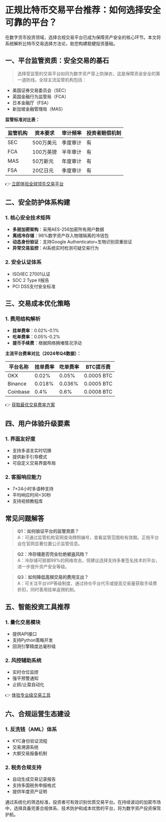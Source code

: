 # 正规比特币交易平台推荐：如何选择安全可靠的平台？

在数字货币投资领域，选择合规交易平台已成为保障资产安全的核心环节。本文将系统解析比特币交易选择方法论，助您构建稳健投资基础。

## 一、平台监管资质：安全交易的基石

> 选择受监管的交易平台如同为数字资产穿上防弹衣，这是保障资金安全的第一道防线。全球主流监管机构包括：

- 美国证券交易委员会（SEC）
- 英国金融行为监管局（FCA）
- 日本金融厅（FSA）
- 新加坡金融管理局（MAS）

**监管标准对比表：**

| 监管机构 | 资本要求 | 审计频率 | 投资者赔偿机制 |
|---------|----------|----------|----------------|
| SEC     | 500万美元 | 季度审计 | 有 |
| FCA     | 100万英镑 | 半年审计 | 有 |
| MAS     | 50万新元  | 年度审计 | 有 |
| FSA     | 20亿日元  | 季度审计 | 有 |

👉 [立即体验全球领先交易平台](https://bit.ly/okx_welcome)

## 二、安全防护体系构建

### 1. 核心安全技术矩阵
- **多层加密架构**：采用AES-256加密所有用户数据
- **离线冷存储**：98%数字资产存入物理隔离的冷钱包
- **动态身份验证**：支持Google Authenticator+生物识别双重验证
- **异常交易监控**：AI系统实时检测可疑交易行为

### 2. 安全认证体系
- ISO/IEC 27001认证
- SOC 2 Type II报告
- PCI DSS支付安全标准

## 三、交易成本优化策略

### 1. 费用结构解析
- **挂单费率**：0.02%-0.1%
- **吃单费率**：0.05%-0.2%
- **提币手续费**：根据网络拥堵情况浮动

**主流平台费率对比（2024年Q4数据）：**

| 平台名称 | 挂单费率 | 吃单费率 | BTC提币费 |
|----------|----------|----------|-----------|
| OKX      | 0.02%     | 0.05%     | 0.0005 BTC |
| Binance  | 0.018%    | 0.036%    | 0.0005 BTC |
| Coinbase | 0.4%      | 0.6%      | 0.0008 BTC |

👉 [获取最优交易费率方案](https://bit.ly/okx_welcome)

## 四、用户体验升级要素

### 1. 界面友好度
- 支持多语言实时切换
- 提供新手引导模式
- 可自定义交易界面布局

### 2. 客服响应能力
- 7×24小时多语种支持
- 平均响应时间<30秒
- 支持视频教程库

## 常见问题解答

> **Q1：如何验证平台的监管资质？**  
A：可通过监管机构官网查询牌照编号，查看监管范围和有效期。正规平台会在官网显著位置公示监管信息。

> **Q2：冷存储是否完全杜绝被盗风险？**  
A：冷存储可抵御99%的网络攻击，但建议选择支持多重签名技术的平台，进一步提升资产安全等级。

> **Q3：如何降低高频交易的费用支出？**  
A：可关注平台VIP等级制度，通过持仓平台代币或提高交易量获取手续费折扣，同时善用挂单返佣机制。

## 五、智能投资工具推荐

### 1. 量化交易模块
- 提供API接口
- 支持Python策略开发
- 回测引擎精度达毫秒级

### 2. 风控辅助系统
- 实时仓位监控
- 强平预警通知
- 止损/止盈自动化

👉 [体验专业级交易工具](https://bit.ly/okx_welcome)

## 六、合规运营生态建设

### 1. 反洗钱（AML）体系
- KYC身份验证流程
- 交易溯源系统
- 大额交易报备机制

### 2. 税务合规支持
- 自动生成交易记录报告
- 支持多国税务申报格式
- 提供年度资产证明

通过系统化的筛选标准，投资者可有效识别优质交易平台。在持续波动的加密市场中，选择具备完善合规体系、技术防护和成本优势的平台，将为数字资产投资保驾护航。